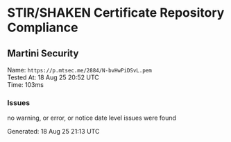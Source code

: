 # STIR/SHAKEN Certificate Repository Compliance

## Martini Security

Name: `https://p.mtsec.me/2884/N-bvHwPiDSvL.pem`\
Tested At: 18 Aug 25 20:52 UTC\
Time: 103ms

### Issues

no warning, or error, or notice date level issues were found

Generated: 18 Aug 25 21:13 UTC